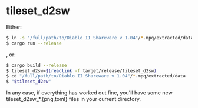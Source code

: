 # tileset_d2sw
Either:
```sh
$ ln -s "/full/path/to/Diablo II Shareware v 1.04"/*.mpq/extracted/data/global
$ cargo run --release
```
, or:
```sh
$ cargo build --release
$ tileset_d2sw=$(readlink -f target/release/tileset_d2sw)
$ cd "/full/path/to/Diablo II Shareware v 1.04"/*.mpq/extracted/data
$ "$tileset_d2sw"
```
In any case, if everything has worked out fine, you'll have some new tileset\_d2sw\_*.{png,toml} files in your current directory.
